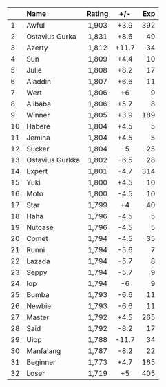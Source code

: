 | |Name|Rating|+/-|Exp|
|-|:---|:----:|:-:|--:|
|1|Awful|1,903|+3.9|392|
|2|Ostavius Gurka|1,831|+8.6|49|
|3|Azerty|1,812|+11.7|34|
|4|Sun|1,809|+4.4|10|
|5|Julie|1,808|+8.2|17|
|6|Aladdin|1,807|+6.6|11|
|7|Wert|1,806|+6|9|
|8|Alibaba|1,806|+5.7|8|
|9|Winner|1,805|+3.9|189|
|10|Habere|1,804|+4.5|5|
|11|Jemina|1,804|+4.5|5|
|12|Sucker|1,804|-5|25|
|13|Ostavius Gurkka|1,802|-6.5|28|
|14|Expert|1,801|-4.7|314|
|15|Yuki|1,800|+4.5|10|
|16|Moto|1,800|-4.5|10|
|17|Star|1,799|+4|40|
|18|Haha|1,796|-4.5|5|
|19|Nutcase|1,796|-4.5|5|
|20|Comet|1,794|-4.5|35|
|21|Runni|1,794|-5.6|7|
|22|Lazada|1,794|-5.7|8|
|23|Seppy|1,794|-5.7|9|
|24|Iop|1,794|-6|9|
|25|Bumba|1,793|-6.6|11|
|26|Newbie|1,793|-6.6|11|
|27|Master|1,792|+4.5|265|
|28|Said|1,792|-8.2|17|
|29|Uiop|1,788|-11.7|34|
|30|Manfalang|1,787|-8.2|22|
|31|Beginner|1,773|+4.7|165|
|32|Loser|1,719|+5|405|
